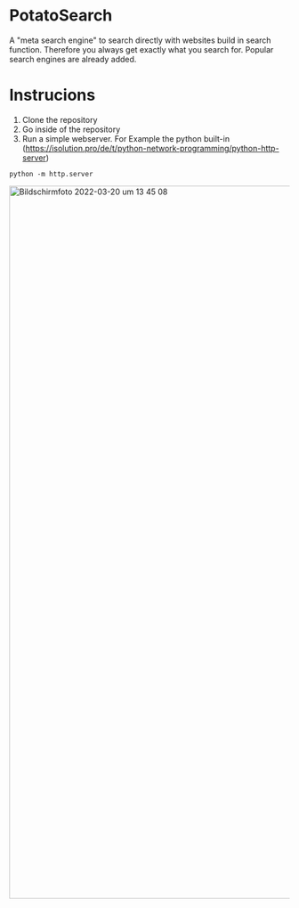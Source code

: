 # PotatoSearch
A "meta search engine" to search directly with websites build in search function. Therefore you always get exactly what you search for. 
Popular search engines are already added. 

# Instrucions
1. Clone the repository
2. Go inside of the repository 
3. Run a simple webserver. For Example the python built-in (https://isolution.pro/de/t/python-network-programming/python-http-server)
```
python -m http.server
```
<img width="1280" alt="Bildschirmfoto 2022-03-20 um 13 45 08" src="https://user-images.githubusercontent.com/22854379/159179971-d0282ae9-e735-4a34-98d1-585d1fd8a198.png">
